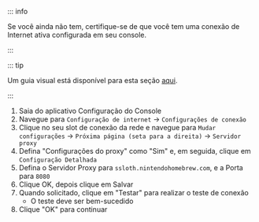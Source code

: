 ::: info

Se você ainda não tem, certifique-se de que você tem uma conexão de Internet ativa configurada em seu console.

:::

::: tip

Um guia visual está disponível para esta seção [aqui](/images/screenshots/set-proxy.png).

:::

1. Saia do aplicativo Configuração do Console
2. Navegue para `Configuração de internet` -> `Configurações de conexão`
3. Clique no seu slot de conexão da rede e navegue para `Mudar configurações` -> `Próxima página (seta para a direita)` -> `Servidor proxy`
4. Defina "Configurações do proxy" como "Sim" e, em seguida, clique em `Configuração Detalhada`
5. Defina o Servidor Proxy para `ssloth.nintendohomebrew.com`, e a Porta para `8080`
6. Clique OK, depois clique em Salvar
7. Quando solicitado, clique em "Testar" para realizar o teste de conexão
    - O teste deve ser bem-sucedido
8. Clique "OK" para continuar